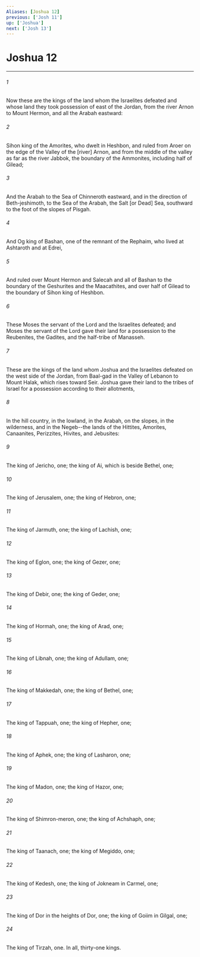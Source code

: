 ```yaml
---
Aliases: [Joshua 12]
previous: ['Josh 11']
up: ['Joshua']
next: ['Josh 13']
---
```

# Joshua 12

***

###### 1 

Now these are the kings of the land whom the Israelites defeated and whose land they took possession of east of the Jordan, from the river Arnon to Mount Hermon, and all the Arabah eastward: 

###### 2 

Sihon king of the Amorites, who dwelt in Heshbon, and ruled from Aroer on the edge of the Valley of the [river] Arnon, and from the middle of the valley as far as the river Jabbok, the boundary of the Ammonites, including half of Gilead; 

###### 3 

And the Arabah to the Sea of Chinneroth eastward, and in the direction of Beth-jeshimoth, to the Sea of the Arabah, the Salt [or Dead] Sea, southward to the foot of the slopes of Pisgah. 

###### 4 

And Og king of Bashan, one of the remnant of the Rephaim, who lived at Ashtaroth and at Edrei, 

###### 5 

And ruled over Mount Hermon and Salecah and all of Bashan to the boundary of the Geshurites and the Maacathites, and over half of Gilead to the boundary of Sihon king of Heshbon. 

###### 6 

These Moses the servant of the Lord and the Israelites defeated; and Moses the servant of the Lord gave their land for a possession to the Reubenites, the Gadites, and the half-tribe of Manasseh. 

###### 7 

These are the kings of the land whom Joshua and the Israelites defeated on the west side of the Jordan, from Baal-gad in the Valley of Lebanon to Mount Halak, which rises toward Seir. Joshua gave their land to the tribes of Israel for a possession according to their allotments, 

###### 8 

In the hill country, in the lowland, in the Arabah, on the slopes, in the wilderness, and in the Negeb--the lands of the Hittites, Amorites, Canaanites, Perizzites, Hivites, and Jebusites: 

###### 9 

The king of Jericho, one; the king of Ai, which is beside Bethel, one; 

###### 10 

The king of Jerusalem, one; the king of Hebron, one; 

###### 11 

The king of Jarmuth, one; the king of Lachish, one; 

###### 12 

The king of Eglon, one; the king of Gezer, one; 

###### 13 

The king of Debir, one; the king of Geder, one; 

###### 14 

The king of Hormah, one; the king of Arad, one; 

###### 15 

The king of Libnah, one; the king of Adullam, one; 

###### 16 

The king of Makkedah, one; the king of Bethel, one; 

###### 17 

The king of Tappuah, one; the king of Hepher, one; 

###### 18 

The king of Aphek, one; the king of Lasharon, one; 

###### 19 

The king of Madon, one; the king of Hazor, one; 

###### 20 

The king of Shimron-meron, one; the king of Achshaph, one; 

###### 21 

The king of Taanach, one; the king of Megiddo, one; 

###### 22 

The king of Kedesh, one; the king of Jokneam in Carmel, one; 

###### 23 

The king of Dor in the heights of Dor, one; the king of Goiim in Gilgal, one; 

###### 24 

The king of Tirzah, one. In all, thirty-one kings.
